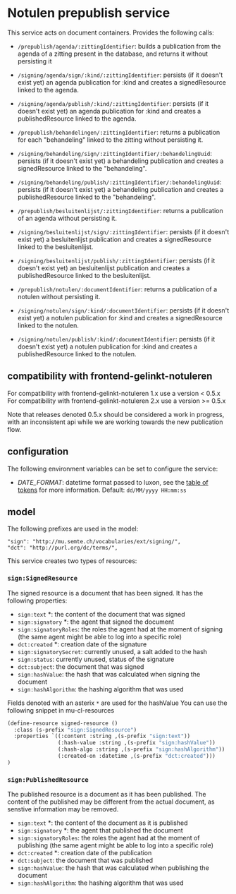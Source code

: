 # Notulen prepublish service
This service acts on document containers. Provides the following calls:

- `/prepublish/agenda/:zittingIdentifier`: builds a publication from the agenda of a zitting present in the database, and returns it without persisting it
- `/signing/agenda/sign/:kind/:zittingIdentifier`:  persists (if it doesn't exist yet) an agenda publication for :kind and creates a signedResource linked to the agenda.
- `/signing/agenda/publish/:kind/:zittingIdentifier`:  persists  (if it doesn't exist yet) an agenda publication for :kind and creates a publishedResource linked to the agenda.

- `/prepublish/behandelingen/:zittingIdentifier`: returns a publication for each "behandeling" linked to the zitting without persisting it.
- `/signing/behandeling/sign/:zittingIdentifier/:behandelingUuid`: persists (if it doesn't exist yet) a behandeling publication and creates a signedResource linked to the "behandeling".
- `/signing/behandeling/publish/:zittingIdentifier/:behandelingUuid`: persists (if it doesn't exist yet) a behandeling publication and creates a publishedResource linked to the "behandeling".

- `/prepublish/besluitenlijst/:zittingIdentifier`: returns a publication of an agenda without persisting it.
- `/signing/besluitenlijst/sign/:zittingIdentifier`:  persists (if it doesn't exist yet) a besluitenlijst publication and creates a signedResource linked to the besluitenlijst.
- `/signing/besluitenlijst/publish/:zittingIdentifier`:  persists  (if it doesn't exist yet) an besluitenlijst publication and creates a publishedResource linked to the besluitenlijst.

- `/prepublish/notulen/:documentIdentifier`: returns a publication of a notulen without persisting it.
- `/signing/notulen/sign/:kind/:documentIdentifier`:  persists (if it doesn't exist yet) a notulen publication for :kind and creates a signedResource linked to the notulen.
- `/signing/notulen/publish/:kind/:documentIdentifier`:  persists  (if it doesn't exist yet) a notulen publication for :kind and creates a publishedResource linked to the notulen.

## compatibility with frontend-gelinkt-notuleren

For compatibility with frontend-gelinkt-notuleren 1.x use a version < 0.5.x
For compatibility with frontend-gelinkt-notuleren 2.x use a version >= 0.5.x

Note that releases denoted 0.5.x should be considered a work in progress, with an inconsistent api while we are working towards the new publication flow.

## configuration
The following environment variables can be set to configure the service:

  -  *DATE_FORMAT*: datetime format passed to luxon, see the [table of tokens](https://moment.github.io/luxon/docs/manual/formatting.html#table-of-tokens) for more information. Default: `dd/MM/yyyy HH:mm:ss`

## model
The following prefixes are used in the model:
```
"sign": "http://mu.semte.ch/vocabularies/ext/signing/",
"dct": "http://purl.org/dc/terms/",
```
This service creates two types of resources:

### `sign:SignedResource`
The signed resource is a document that has been signed. It has the following properties:
* `sign:text` *: the content of the document that was signed
* `sign:signatory` *: the agent that signed the document
* `sign:signatoryRoles`: the roles the agent had at the moment of signing (the same agent might be able to log into a specific role)
* `dct:created` *: creation date of the signature
* `sign:signatorySecret`: currently unused, a salt added to the hash
* `sign:status`: currently unused, status of the signature
* `dct:subject`: the document that was signed
* `sign:hashValue`: the hash that was calculated when signing the document
* `sign:hashAlgorithm`: the hashing algorithm that was used


Fields denoted with an asterix `*` are used for the hashValue
You can use the following snippet in mu-cl-resources
```lisp
(define-resource signed-resource ()
  :class (s-prefix "sign:SignedResource")
  :properties `((:content :string ,(s-prefix "sign:text"))
                (:hash-value :string ,(s-prefix "sign:hashValue"))
                (:hash-algo :string ,(s-prefix "sign:hashAlgorithm"))
                (:created-on :datetime ,(s-prefix "dct:created")))
)
```
### `sign:PublishedResource`
The published resource is a document as it has been published. The content of the published may be different from the actual document, as senstive information may be removed.

* `sign:text` *: the content of the document as it is published
* `sign:signatory` *: the agent that published the document
* `sign:signatoryRoles`: the roles the agent had at the moment of publishing (the same agent might be able to log into a specific role)
* `dct:created` *: creation date of the publication
* `dct:subject`: the document that was published
* `sign:hashValue`: the hash that was calculated when publishing the document
* `sign:hashAlgorithm`: the hashing algorithm that was used

